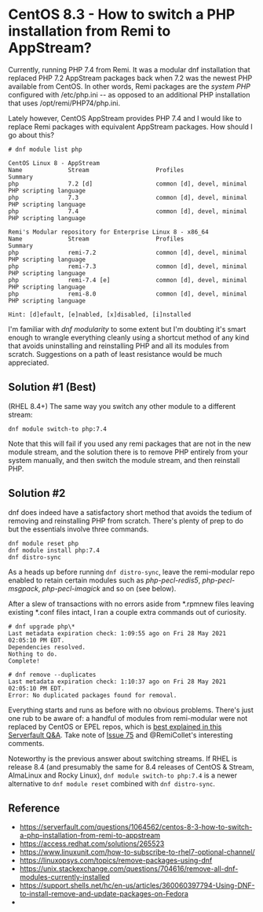 
# CentOS 8.3 - How to switch a PHP installation from Remi to AppStream?

Currently, running PHP 7.4 from Remi. It was a modular dnf installation that replaced PHP 7.2 AppStream packages back when 7.2 was the newest PHP available from CentOS. In other words, Remi packages are the _system PHP_ configured with /etc/php.ini -- as opposed to an additional PHP installation that uses /opt/remi/PHP74/php.ini.

Lately however, CentOS AppStream provides PHP 7.4 and I would like to replace Remi packages with equivalent AppStream packages. How should I go about this?

```shell
# dnf module list php

CentOS Linux 8 - AppStream
Name             Stream                   Profiles                               Summary
php              7.2 [d]                  common [d], devel, minimal             PHP scripting language
php              7.3                      common [d], devel, minimal             PHP scripting language
php              7.4                      common [d], devel, minimal             PHP scripting language

Remi's Modular repository for Enterprise Linux 8 - x86_64
Name             Stream                   Profiles                               Summary
php              remi-7.2                 common [d], devel, minimal             PHP scripting language
php              remi-7.3                 common [d], devel, minimal             PHP scripting language
php              remi-7.4 [e]             common [d], devel, minimal             PHP scripting language
php              remi-8.0                 common [d], devel, minimal             PHP scripting language

Hint: [d]efault, [e]nabled, [x]disabled, [i]nstalled
```

I'm familiar with _dnf modularity_ to some extent but I'm doubting it's smart enough to wrangle everything cleanly using a shortcut method of any kind that avoids uninstalling and reinstalling PHP and all its modules from scratch. Suggestions on a path of least resistance would be much appreciated.

## Solution #1 (Best)

(RHEL 8.4+) The same way you switch any other module to a different stream:

```
dnf module switch-to php:7.4
```

Note that this will fail if you used any remi packages that are not in the new module stream, and the solution there is to remove PHP entirely from your system manually, and then switch the module stream, and then reinstall PHP.

## Solution #2

dnf does indeed have a satisfactory short method that avoids the tedium of removing and reinstalling PHP from scratch. There's plenty of prep to do but the essentials involve three commands.

```shell
dnf module reset php
dnf module install php:7.4
dnf distro-sync
```

As a heads up before running `dnf distro-sync`, leave the remi-modular repo enabled to retain certain modules such as _php-pecl-redis5_, _php-pecl-msgpack_, _php-pecl-imagick_ and so on (see below).

After a slew of transactions with no errors aside from \*.rpmnew files leaving existing \*.conf files intact, I ran a couple extra commands out of curiosity.

```shell
# dnf upgrade php\*
Last metadata expiration check: 1:09:55 ago on Fri 28 May 2021 02:05:10 PM EDT.
Dependencies resolved.
Nothing to do.
Complete!

# dnf remove --duplicates
Last metadata expiration check: 1:10:37 ago on Fri 28 May 2021 02:05:10 PM EDT.
Error: No duplicated packages found for removal.
```

Everything starts and runs as before with no obvious problems. There's just one rub to be aware of: a handful of modules from remi-modular were not replaced by CentOS or EPEL repos, which is [best explained in this Serverfault Q&A](https://serverfault.com/questions/997028/where-is-the-redis-module-for-php-on-centos-8-php-pecl-redis). Take note of [Issue 75](https://pagure.io/epel/issue/75) and @RemiCollet's interesting comments.

Noteworthy is the previous answer about switching streams. If RHEL is release 8.4 (and presumably the same for 8.4 releases of CentOS & Stream, AlmaLinux and Rocky Linux), `dnf module switch-to php:7.4` is a newer alternative to `dnf module reset` combined with `dnf distro-sync`.


## Reference

* https://serverfault.com/questions/1064562/centos-8-3-how-to-switch-a-php-installation-from-remi-to-appstream
* https://access.redhat.com/solutions/265523
* https://www.linuxunit.com/how-to-subscribe-to-rhel7-optional-channel/
* https://linuxopsys.com/topics/remove-packages-using-dnf
* https://unix.stackexchange.com/questions/704616/remove-all-dnf-modules-currently-installed
* https://support.shells.net/hc/en-us/articles/360060397794-Using-DNF-to-install-remove-and-update-packages-on-Fedora
* 